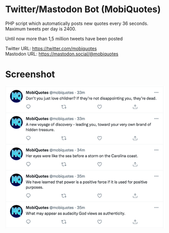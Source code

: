 # Twitter/Mastodon Bot (MobiQuotes)

PHP script which automatically posts new quotes every 36 seconds.
Maximum tweets per day is 2400.

Until now more than 1,5 million tweets have been posted

Twitter URL: https://twitter.com/mobiquotes<br>
Mastodon URL: https://mastodon.social/@mobiquotes

# Screenshot

![alt tag](https://raw.githubusercontent.com/donkeyrepos/mobiquotes-bot/main/screenshot.png)
